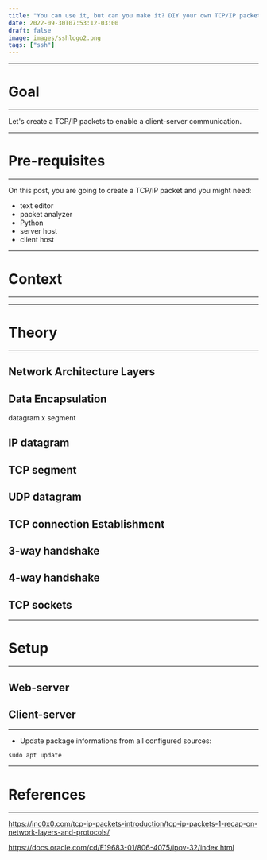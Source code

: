 ```yaml
---
title: "You can use it, but can you make it? DIY your own TCP/IP packet"
date: 2022-09-30T07:53:12-03:00
draft: false 
image: images/sshlogo2.png
tags: ["ssh"]
---
```


---
# Goal
---
Let's create a TCP/IP packets to enable a client-server communication.

---
# Pre-requisites
---

On this post, you are going to create a TCP/IP packet and you might need:
- text editor
- packet analyzer 
- Python 
- server host
- client host


---
# Context
---

---
# Theory
---

## Network Architecture Layers

## Data Encapsulation

datagram x segment

## IP datagram

## TCP segment

## UDP datagram

## TCP connection Establishment
## 3-way handshake
## 4-way handshake
## TCP sockets

---
# Setup
---

## Web-server
## Client-server

---



- Update package informations from all configured sources:

```console
sudo apt update
``` 

--- 
# References
---
https://inc0x0.com/tcp-ip-packets-introduction/tcp-ip-packets-1-recap-on-network-layers-and-protocols/

https://docs.oracle.com/cd/E19683-01/806-4075/ipov-32/index.html
